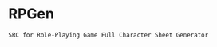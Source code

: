 # RPGen
~~~~~~~~~~~~~~~~~~~~~~~~~~~~~~~~~~~~~~~~~~~~~~~~~~~~~~~~~~~~~~~~~~~
SRC for Role-Playing Game Full Character Sheet Generator

